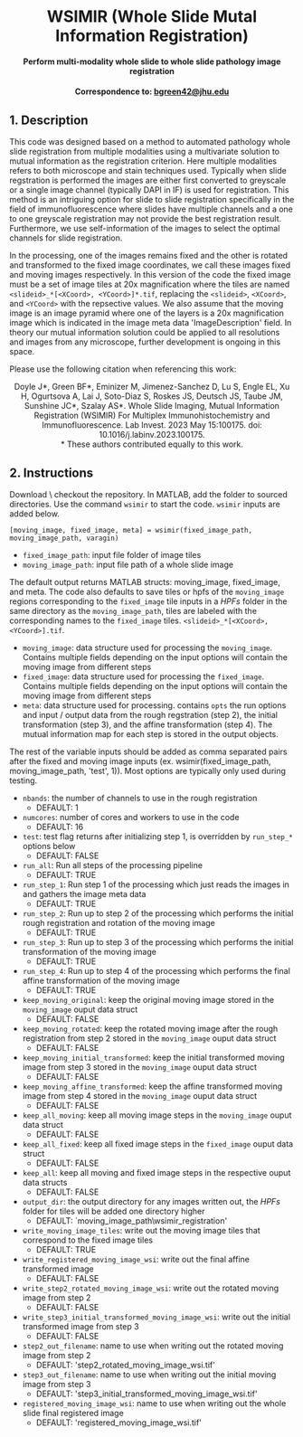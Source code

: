 # <div align="center"> WSIMIR (Whole Slide Mutal Information Registration) </div>
#### <div align="center"> Perform multi-modality whole slide to whole slide pathology image registration</div>
#### <div align="center">Correspondence to: bgreen42@jhu.edu</div>

## 1. Description
This code was designed based on a method to automated pathology whole slide registration from multiple modalities using a multivariate solution to mutual information as the registration criterion. Here multiple modalities refers to both microscope and stain techniques used. Typically when slide regstration is performed the images are either first converted to greyscale or a single image channel (typically DAPI in IF) is used for registration.  This method is an intriguing option for slide to slide registration specifically in the field of immunofluorescence where slides have multiple channels and a one to one greyscale registration may not provide the best registration result. Furthermore, we use self-information of the images to select the optimal channels for slide registration. 

In the processing, one of the images remains fixed and the other is rotated and transformed to the fixed image coordinates, we call these images fixed and moving images respectively. In this version of the code the fixed image must be a set of image tiles at 20x magnification where the tiles are named `<slideid>_*[<XCoord>, <YCoord>]*.tif`, replacing the `<slideid>`, `<XCoord>`, and `<YCoord>` with the repsective values.  We also assume that the moving image is an image pyramid where one of the layers is a 20x magnification image which is indicated in the image meta data 'ImageDescription' field. In theory our mutual information solution could be applied to all resolutions and images from any microscope, further development is ongoing in this space.

Please use the following citation when referencing this work:

<div align="center"> Doyle J*, Green BF*, Eminizer M, Jimenez-Sanchez D, Lu S, Engle EL, Xu H, Ogurtsova A, Lai J, Soto-Diaz S, Roskes JS, Deutsch JS, Taube JM, Sunshine JC*, Szalay AS*. Whole Slide Imaging, Mutual Information Registration (WSIMIR) For Multiplex Immunohistochemistry and Immunofluorescence. Lab Invest. 2023 May 15:100175. doi: 10.1016/j.labinv.2023.100175.</div> 
<div align="center">* These authors contributed equally to this work.</div> 

## 2. Instructions

Download \ checkout the repository. In MATLAB, add the folder to sourced directories. Use the command `wsimir` to start the code. `wsimir` inputs are added below.
```
[moving_image, fixed_image, meta] = wsimir(fixed_image_path, moving_image_path, varagin)
```
- `fixed_image_path`: input file folder of image tiles
- `moving_image_path`: input file path of a whole slide image

The default output returns MATLAB structs: moving_image, fixed_image, and meta. The code also defaults to save tiles or hpfs of the `moving_image` regions corresponding to the `fixed_image` tile inputs in a *HPFs* folder in the same directory as the `moving_image_path`, tiles are labeled with the corresponding names to the `fixed_image` tiles. `<slideid>_*[<XCoord>, <YCoord>].tif`.
- `moving_image`: data structure used for processing the `moving_image`. Contains multiple fields depending on the input options will contain the moving image from different steps 
- `fixed_image`:  data structure used for processing the `fixed_image`. Contains multiple fields depending on the input options will contain the moving image from different steps 
- `meta`: data structure used for processing. contains `opts` the run options and input / output data from the rough regstration (step 2), the initial transformation (step 3), and the affine transformation (step 4). The mutual information map for each step is stored in the output objects.
 
The rest of the variable inputs should be added as comma separated pairs after the fixed and moving image inputs (ex. wsimir(fixed_image_path, moving_image_path, 'test', 1)). Most options are typically only used during testing. 
- `nbands`: the number of channels to use in the rough registration
  - DEFAULT: 1 
- `numcores`: number of cores and workers to use in the code
  - DEFAULT: 16 
- `test`: test flag returns after initializing step 1, is overridden by `run_step_*` options below
  - DEFAULT: FALSE 
- `run_all`: Run all steps of the processing pipeline
  - DEFAULT: TRUE 
- `run_step_1`: Run step 1 of the processing which just reads the images in and gathers the image meta data
  - DEFAULT: TRUE 
- `run_step_2`: Run up to step 2 of the processing which performs the initial rough registration and rotation of the moving image
  - DEFAULT: TRUE 
- `run_step_3`: Run up to step 3 of the processing which performs the initial transformation of the moving image
  - DEFAULT: TRUE 
- `run_step_4`: Run up to step 4 of the processing which performs the final affine transformation of the moving image
  - DEFAULT: TRUE 
- `keep_moving_original`: keep the original moving image stored in the `moving_image` ouput data struct
  - DEFAULT: FALSE 
- `keep_moving_rotated`: keep the rotated moving image after the rough registration from step 2 stored in the `moving_image` ouput data struct
  - DEFAULT: FALSE 
- `keep_moving_initial_transformed`: keep the initial transformed moving image from step 3 stored in the `moving_image` ouput data struct
  - DEFAULT: FALSE 
- `keep_moving_affine_transformed`: keep the affine transformed moving image from step 4 stored in the `moving_image` ouput data struct
  - DEFAULT: FALSE 
- `keep_all_moving`: keep all moving image steps in the `moving_image` ouput data struct
  - DEFAULT: FALSE 
- `keep_all_fixed`: keep all fixed image steps in the `fixed_image` ouput data struct
  - DEFAULT: FALSE 
- `keep_all`: keep all moving and fixed image steps in the respective ouput data structs
  - DEFAULT: FALSE 
- `output_dir`: the output directory for any images written out, the *HPFs* folder for tiles will be added one directory higher
  - DEFAULT:  `moving_image_path\wsimir_registration'
- `write_moving_image_tiles`: write out the moving image tiles that correspond to the fixed image tiles
  - DEFAULT: TRUE 
- `write_registered_moving_image_wsi`: write out the final affine transformed image 
  - DEFAULT: FALSE 
- `write_step2_rotated_moving_image_wsi`: write out the rotated moving image from step 2
  - DEFAULT: FALSE 
- `write_step3_initial_transformed_moving_image_wsi`: write out the initial transformed image from step 3
  - DEFAULT: FALSE 
- `step2_out_filename`: name to use when writing out the rotated moving image from step 2
  - DEFAULT: 'step2_rotated_moving_image_wsi.tif'
- `step3_out_filename`: name to use when writing out the initial moving image from step 3
  - DEFAULT: 'step3_initial_transformed_moving_image_wsi.tif'
- `registered_moving_image_wsi`:  name to use when writing out the whole slide final registered image
  - DEFAULT: 'registered_moving_image_wsi.tif'
